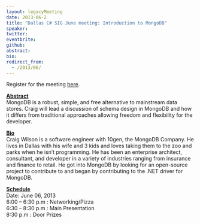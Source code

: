 ```yaml
---
layout: legacyMeeting
date: 2013-06-2
title: "Dallas C# SIG June meeting: Introduction to MongoDB"
speaker:
twitter:
eventbrite:
github:
abstract:
bio:
redirect_from:
  - /2013/06/
---
```


<p>Register for the meeting <a href="https://www.eventbrite.com/event/6620992567">here</a>.</p>
<p><span style="text-decoration: underline;"><strong>Abstract</strong></span><br />
MongoDB is a robust, simple, and free alternative to mainstream data stores. Craig will lead a discussion of schema design in MongoDB and how it differs from traditional approaches allowing freedom and flexibility for the developer.</p>
<p><strong><span style="text-decoration: underline;">Bio</span></strong><br />
Craig Wilson is a software engineer with 10gen, the MongoDB Company. He lives in Dallas with his wife and 3 kids and loves taking them to the zoo and parks when he isn&#8217;t programming. He has been an enterprise architect, consultant, and developer in a variety of industries ranging from insurance and finance to retail. He got into MongoDB by looking for an open-source project to contribute to and began by contributing to the .NET driver for MongoDB.</p>
<p><strong><span style="text-decoration: underline;">Schedule</span></strong><br />
Date: June 06, 2013<br />
6:00 &#8211; 6:30 p.m : Networking/Pizza<br />
6:30 &#8211; 8:30 p.m : Main Presentation<br />
8:30 p.m : Door Prizes</p>

